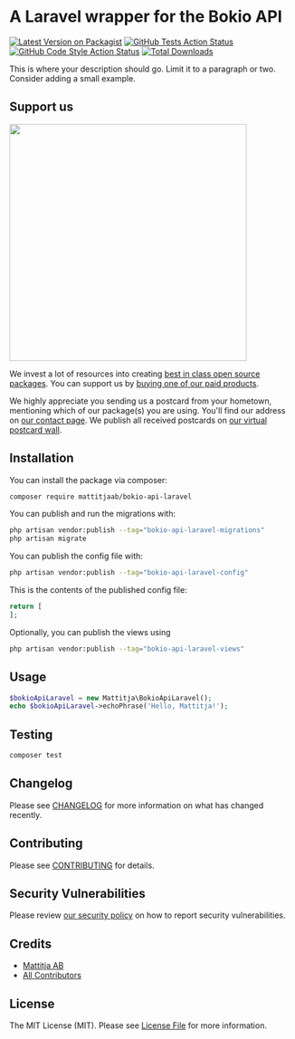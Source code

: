 # A Laravel wrapper for the Bokio API

[![Latest Version on Packagist](https://img.shields.io/packagist/v/mattitjaab/bokio-api-laravel.svg?style=flat-square)](https://packagist.org/packages/mattitjaab/bokio-api-laravel)
[![GitHub Tests Action Status](https://img.shields.io/github/actions/workflow/status/mattitjaab/bokio-api-laravel/run-tests.yml?branch=main&label=tests&style=flat-square)](https://github.com/mattitjaab/bokio-api-laravel/actions?query=workflow%3Arun-tests+branch%3Amain)
[![GitHub Code Style Action Status](https://img.shields.io/github/actions/workflow/status/mattitjaab/bokio-api-laravel/fix-php-code-style-issues.yml?branch=main&label=code%20style&style=flat-square)](https://github.com/mattitjaab/bokio-api-laravel/actions?query=workflow%3A"Fix+PHP+code+style+issues"+branch%3Amain)
[![Total Downloads](https://img.shields.io/packagist/dt/mattitjaab/bokio-api-laravel.svg?style=flat-square)](https://packagist.org/packages/mattitjaab/bokio-api-laravel)

This is where your description should go. Limit it to a paragraph or two. Consider adding a small example.

## Support us

[<img src="https://github-ads.s3.eu-central-1.amazonaws.com/bokio-api-laravel.jpg?t=1" width="419px" />](https://spatie.be/github-ad-click/bokio-api-laravel)

We invest a lot of resources into creating [best in class open source packages](https://spatie.be/open-source). You can support us by [buying one of our paid products](https://spatie.be/open-source/support-us).

We highly appreciate you sending us a postcard from your hometown, mentioning which of our package(s) you are using. You'll find our address on [our contact page](https://spatie.be/about-us). We publish all received postcards on [our virtual postcard wall](https://spatie.be/open-source/postcards).

## Installation

You can install the package via composer:

```bash
composer require mattitjaab/bokio-api-laravel
```

You can publish and run the migrations with:

```bash
php artisan vendor:publish --tag="bokio-api-laravel-migrations"
php artisan migrate
```

You can publish the config file with:

```bash
php artisan vendor:publish --tag="bokio-api-laravel-config"
```

This is the contents of the published config file:

```php
return [
];
```

Optionally, you can publish the views using

```bash
php artisan vendor:publish --tag="bokio-api-laravel-views"
```

## Usage

```php
$bokioApiLaravel = new Mattitja\BokioApiLaravel();
echo $bokioApiLaravel->echoPhrase('Hello, Mattitja!');
```

## Testing

```bash
composer test
```

## Changelog

Please see [CHANGELOG](CHANGELOG.md) for more information on what has changed recently.

## Contributing

Please see [CONTRIBUTING](CONTRIBUTING.md) for details.

## Security Vulnerabilities

Please review [our security policy](../../security/policy) on how to report security vulnerabilities.

## Credits

- [Mattitja AB](https://github.com/MattitjaAB)
- [All Contributors](../../contributors)

## License

The MIT License (MIT). Please see [License File](LICENSE.md) for more information.
